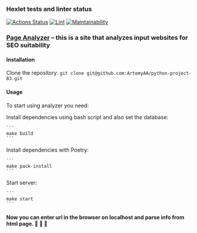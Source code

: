 ### Hexlet tests and linter status

[![Actions Status](https://github.com/ArtemyAA/python-project-83/actions/workflows/hexlet-check.yml/badge.svg)](https://github.com/ArtemyAA/python-project-83/actions)
[![Lint](https://github.com/ArtemyAA/python-project-83/actions/workflows/linter.yml/badge.svg)](https://github.com/ArtemyAA/python-project-83/actions/workflows/linter.yml)
[![Maintainability](https://api.codeclimate.com/v1/badges/20a2c19a2e5abf321796/maintainability)](https://codeclimate.com/github/ArtemyAA/python-project-83/maintainability)

### [Page Analyzer](https://python-project-83-w3lx.onrender.com/) – this is a site that analyzes input websites for SEO suitability

#### Installation

Clone the repository:
    ```
    git clone git@github.com:ArtemyAA/python-project-83.git
    ```

#### Usage

To start using analyzer you need:

Install dependencies using bash script and also set the database:

    ```
    make build
    ```

Install dependencies with Poetry:

    ```
    make pack-install
    ```

Start server:

    ```
    make start
    ```

#### Now you can enter url in the browser on localhost and parse info from html page. :clap: :clap: :clap:
